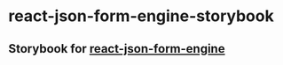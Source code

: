 # react-json-form-engine-storybook

## Storybook for [react-json-form-engine](https://github.com/mikechabot/react-json-form-engine)
